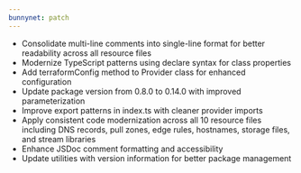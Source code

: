 ```yaml
---
bunnynet: patch
---
```


- Consolidate multi-line comments into single-line format for better readability across all resource files
- Modernize TypeScript patterns using declare syntax for class properties
- Add terraformConfig method to Provider class for enhanced configuration
- Update package version from 0.8.0 to 0.14.0 with improved parameterization
- Improve export patterns in index.ts with cleaner provider imports
- Apply consistent code modernization across all 10 resource files including DNS records, pull zones, edge rules, hostnames, storage files, and stream libraries
- Enhance JSDoc comment formatting and accessibility
- Update utilities with version information for better package management

